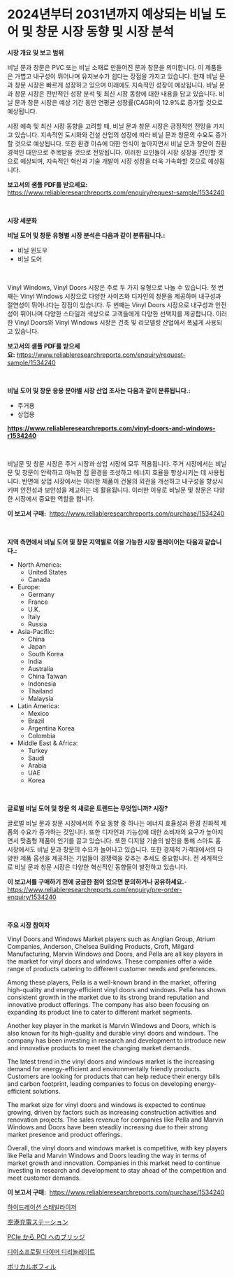 <p><h1>2024년부터 2031년까지 예상되는 비닐 도어 및 창문 시장 동향 및 시장 분석</h1></p><p><strong>시장 개요 및 보고 범위</strong></p>
<p><p>비닐 문과 창문은 PVC 또는 비닐 소재로 만들어진 문과 창문을 의미합니다. 이 제품들은 가볍고 내구성이 뛰어나며 유지보수가 쉽다는 장점을 가지고 있습니다. 현재 비닐 문과 창문 시장은 빠르게 성장하고 있으며 미래에도 지속적인 성장이 예상됩니다. 비닐 문과 창문 시장은 전반적인 성장 분석 및 최신 시장 동향에 대한 내용을 담고 있습니다. 비닐 문과 창문 시장은 예상 기간 동안 연평균 성장률(CAGR)이 12.9%로 증가할 것으로 예상됩니다.</p><p>시장 예측 및 최신 시장 동향을 고려할 때, 비닐 문과 창문 시장은 긍정적인 전망을 가지고 있습니다. 지속적인 도시화와 건설 산업의 성장에 따라 비닐 문과 창문의 수요도 증가할 것으로 예상됩니다. 또한 환경 이슈에 대한 인식이 높아지면서 비닐 문과 창문이 친환경적인 대안으로 주목받을 것으로 전망됩니다. 이러한 요인들이 시장 성장을 견인할 것으로 예상되며, 지속적인 혁신과 기술 개발이 시장 성장을 더욱 가속화할 것으로 예상됩니다.</p></p>
<p><strong>보고서의 샘플 PDF를 받으세요:</strong> <a href="https://www.reliableresearchreports.com/enquiry/request-sample/1534240">https://www.reliableresearchreports.com/enquiry/request-sample/1534240</a></p>
<p>&nbsp;</p>
<p><strong>시장 세분화</strong></p>
<p><strong>비닐 도어 및 창문 유형별 시장 분석은 다음과 같이 분류됩니다.:</strong></p>
<p><ul><li>비닐 윈도우</li><li>비닐 도어</li></ul></p>
<p>&nbsp;</p>
<p><p>Vinyl Windows, Vinyl Doors 시장은 주로 두 가지 유형으로 나눌 수 있습니다. 첫 번째는 Vinyl Windows 시장으로 다양한 사이즈와 디자인의 창문을 제공하며 내구성과 절연성이 뛰어나다는 장점이 있습니다. 두 번째는 Vinyl Doors 시장으로 내구성과 안전성이 뛰어나며 다양한 스타일과 색상으로 고객들에게 다양한 선택지를 제공합니다. 이러한 Vinyl Doors와 Vinyl Windows 시장은 건축 및 리모델링 산업에서 폭넓게 사용되고 있습니다.</p></p>
<p><strong>보고서의 샘플 PDF를 받으세요:</strong>&nbsp;<a href="https://www.reliableresearchreports.com/enquiry/request-sample/1534240">https://www.reliableresearchreports.com/enquiry/request-sample/1534240</a></p>
<p>&nbsp;</p>
<p><strong> 비닐 도어 및 창문 응용 분야별 시장 산업 조사는 다음과 같이 분류됩니다.:</strong></p>
<p><ul><li>주거용</li><li>상업용</li></ul></p>
<p><strong><a href="https://www.reliableresearchreports.com/vinyl-doors-and-windows-r1534240">https://www.reliableresearchreports.com/vinyl-doors-and-windows-r1534240</a></strong></p>
<p>&nbsp;</p>
<p><p>비닐문 및 창문 시장은 주거 시장과 상업 시장에 모두 적용됩니다. 주거 시장에서는 비닐문 및 창문이 안락하고 아늑한 집 환경을 조성하고 에너지 효율을 향상시키는 데 사용됩니다. 반면에 상업 시장에서는 이러한 제품이 건물의 외관을 개선하고 내구성을 향상시키며 안전성과 보안성을 제고하는 데 활용됩니다. 이러한 이유로 비닐문 및 창문은 다양한 시장에서 중요한 역할을 합니다.</p></p>
<p><strong>이 보고서 구매:</strong>&nbsp; <a href="https://www.reliableresearchreports.com/purchase/1534240">https://www.reliableresearchreports.com/purchase/1534240</a></p>
<p>&nbsp;</p>
<p><strong>지역 측면에서 비닐 도어 및 창문 지역별로 이용 가능한 시장 플레이어는 다음과 같습니다.:</strong></p>
<p><ul>
    <li>
        North America:
        <ul>
            <li>United States</li>
            <li>Canada</li>
        </ul>
    </li>
    <li>
        Europe:
        <ul>
            <li>Germany</li>
            <li>France</li>
            <li>U.K.</li>
            <li>Italy</li>
            <li>Russia</li>
        </ul>
    </li>
    <li>
        Asia-Pacific:
        <ul>
            <li>China</li>
            <li>Japan</li>
            <li>South Korea</li>
            <li>India</li>
            <li>Australia</li>
            <li>China Taiwan</li>
            <li>Indonesia</li>
            <li>Thailand</li>
            <li>Malaysia</li>
        </ul>
    </li>
    <li>
        Latin America:
        <ul>
            <li>Mexico</li>
            <li>Brazil</li>
            <li>Argentina Korea</li>
            <li>Colombia</li>
        </ul>
    </li>
    <li>
        Middle East & Africa:
        <ul>
            <li>Turkey</li>
            <li>Saudi</li>
            <li>Arabia</li>
            <li>UAE</li>
            <li>Korea</li>
        </ul>
    </li>
    </ul></p>
<p>&nbsp;</p>
<p><strong>글로벌 비닐 도어 및 창문 의 새로운 트렌드는 무엇입니까? 시장?</strong></p>
<p><p>글로벌 비닐 문과 창문 시장에서의 주요 동향 중 하나는 에너지 효율성과 환경 친화적 제품의 수요가 증가하는 것입니다. 또한 디자인과 기능성에 대한 소비자의 요구가 높아지면서 맞춤형 제품이 인기를 끌고 있습니다. 또한 디지털 기술의 발전을 통해 스마트 홈 시장에서도 비닐 문과 창문의 수요가 늘어나고 있습니다. 또한 경제적 가격대에서의 다양한 제품 옵션을 제공하는 기업들이 경쟁력을 갖추는 추세도 중요합니다. 전 세계적으로 비닐 문과 창문 시장은 다양한 혁신적인 동향들이 발전하고 있습니다.</p></p>
<p><strong>이 보고서를 구매하기 전에 궁금한 점이 있으면 문의하거나 공유하세요.</strong>- <a href="https://www.reliableresearchreports.com/enquiry/pre-order-enquiry/1534240">https://www.reliableresearchreports.com/enquiry/pre-order-enquiry/1534240</a></p>
<p>&nbsp;</p>
<p><strong>주요 시장 참여자</strong></p>
<p><p>Vinyl Doors and Windows Market players such as Anglian Group, Atrium Companies, Anderson, Chelsea Building Products, Croft, Milgard Manufacturing, Marvin Windows and Doors, and Pella are all key players in the market for vinyl doors and windows. These companies offer a wide range of products catering to different customer needs and preferences.</p><p>Among these players, Pella is a well-known brand in the market, offering high-quality and energy-efficient vinyl doors and windows. Pella has shown consistent growth in the market due to its strong brand reputation and innovative product offerings. The company has also been focusing on expanding its product line to cater to different market segments.</p><p>Another key player in the market is Marvin Windows and Doors, which is also known for its high-quality and durable vinyl doors and windows. The company has been investing in research and development to introduce new and innovative products to meet the changing market demands.</p><p>The latest trend in the vinyl doors and windows market is the increasing demand for energy-efficient and environmentally friendly products. Customers are looking for products that can help reduce their energy bills and carbon footprint, leading companies to focus on developing energy-efficient solutions.</p><p>The market size for vinyl doors and windows is expected to continue growing, driven by factors such as increasing construction activities and renovation projects. The sales revenue for companies like Pella and Marvin Windows and Doors have been steadily increasing due to their strong market presence and product offerings.</p><p>Overall, the vinyl doors and windows market is competitive, with key players like Pella and Marvin Windows and Doors leading the way in terms of market growth and innovation. Companies in this market need to continue investing in research and development to stay ahead of the competition and meet customer demands.</p></p>
<p><strong>이 보고서 구매:</strong>&nbsp;&nbsp;<a href="https://www.reliableresearchreports.com/purchase/1534240">https://www.reliableresearchreports.com/purchase/1534240</a></p>
<p><p><a href="https://medium.com/@hugofirst44/%EC%88%98%EB%B6%84-%EC%95%88%EC%A0%95%EC%A0%9C-%EC%8B%9C%EC%9E%A5-%EC%9C%A0%ED%98%95-%EC%9D%91%EC%9A%A9-%EB%B0%8F-%EC%A7%80%EB%A6%AC%EB%B3%84-%ED%8F%AC%EA%B4%84%EC%A0%81%EC%9D%B8-%ED%8F%89%EA%B0%80-a5039c918a24">하이드레이션 스태빌라이저</a></p><p><a href="https://github.com/SarahFahey88/Market-Research-Report-List-1/blob/main/757187019483.md">空港充電ステーション</a></p><p><a href="https://medium.com/@ismaelblick2023/pcie%E3%81%8B%E3%82%89pci%E3%83%96%E3%83%AA%E3%83%83%E3%82%B8%E3%81%AE%E5%B8%82%E5%A0%B4%E8%A6%8F%E6%A8%A1%E3%81%AF-%E3%82%B0%E3%83%AD%E3%83%BC%E3%83%90%E3%83%AB%E6%A5%AD%E7%95%8C%E3%81%AB%E3%81%8A%E3%81%91%E3%82%8B%E6%9C%80%E9%81%A9%E3%81%AA%E3%83%9E%E3%83%BC%E3%82%B1%E3%83%86%E3%82%A3%E3%83%B3%E3%82%B0%E3%83%81%E3%83%A3%E3%83%8D%E3%83%AB%E3%82%92%E6%98%8E%E3%82%89%E3%81%8B%E3%81%AB%E3%81%97%E3%81%BE%E3%81%99-dcb5b6a6914c">PCIe から PCI へのブリッジ</a></p><p><a href="https://medium.com/@juliastanley2022/%EB%94%94%EC%9D%B4%EC%86%8C%ED%94%84%EB%A1%9C%ED%95%84-%EB%94%94%EB%A8%B8-%EB%94%9C%EB%A6%AC%EB%86%80%EB%A0%88%EC%9D%B4%ED%8A%B8-%EC%8B%9C%EC%9E%A5-%ED%8A%B8%EB%A0%8C%EB%93%9C-%EC%98%88%EC%B8%A1-%EB%B0%8F-2031%EB%85%84%EA%B9%8C%EC%A7%80%EC%9D%98-%EA%B2%BD%EC%9F%81-%EB%B6%84%EC%84%9D-fd63a20fbf83">디이소프로필 다이머 디리놀레이트</a></p><p><a href="https://medium.com/@anabelavenport7854/%E3%83%9D%E3%83%AA%E3%82%AB%E3%83%BC%E3%83%9C%E3%83%95%E3%82%A3%E3%83%AB%E5%B8%82%E5%A0%B4-2031%E5%B9%B4%E3%81%BE%E3%81%A7%E3%81%AE%E3%83%88%E3%83%AC%E3%83%B3%E3%83%89-%E4%BA%88%E6%B8%AC-%E7%AB%B6%E5%90%88%E5%88%86%E6%9E%90-334886241f4f">ポリカルボフィル</a></p></p>